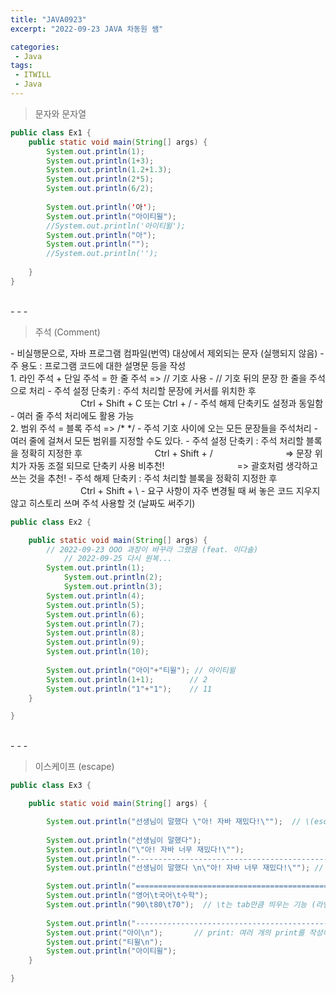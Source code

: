 ```yaml
---
title: "JAVA0923"
excerpt: "2022-09-23 JAVA 차동원 쌤"

categories:
 - Java
tags:
 - ITWILL
 - Java
---
```

> 문자와 문자열    

```java
public class Ex1 {
	public static void main(String[] args) {
		System.out.println(1);
		System.out.println(1+3);
		System.out.println(1.2+1.3);
		System.out.println(2*5);
		System.out.println(6/2);
		
		System.out.println('아');
		System.out.println("아이티윌");
		//System.out.println('아이티윌');
		System.out.println("아");
		System.out.println("");
		//System.out.println('');
		
	}
}   
```
<br>
- - -
<Blockquote> 주석 (Comment) </Blockquote>
 - 비실행문으로, 자바 프로그램 컴파일(번역) 대상에서 제외되는 문자 (실행되지 않음)    
 - 주 용도 : 프로그램 코드에 대한 설명문 등을 작성     
<br>  
1. 라인 주석 + 단일 주석 = 한 줄 주석 => // 기호 사용   
- // 기호 뒤의 문장 한 줄을 주석으로 처리   
- 주석 설정 단축키 : 주석 처리할 문장에 커서를 위치한 후   
　　　　　　　　Ctrl + Shift + C 또는 Ctrl + /     
- 주석 해제 단축키도 설정과 동일함   
- 여러 줄 주석 처리에도 활용 가능   
<br>
2. 범위 주석 = 블록 주석 => /* */   
- 주석 기호 사이에 오는 모든 문장들을 주석처리  
- 여러 줄에 걸쳐서 모든 범위를 지정할 수도 있다.   
- 주석 설정 단축키 : 주석 처리할 블록을 정확히 지정한 후    
　　　　　　　　Ctrl + Shift + /     
　　　　　　　　=> 문장 위치가 자동 조절 되므로 단축키 사용 비추천!    
　　　　　　　　=> 괄호처럼 생각하고 쓰는 것을 추천!      
- 주석 해제 단축키 : 주석 처리할 블록을 정확히 지정한 후    
　　　　　　　　Ctrl + Shift + \    
- 요구 사항이 자주 변경될 때 써 놓은 코드 지우지 않고 히스토리 쓰며 주석 사용할 것 (날짜도 써주기)    
<br>

```java   
public class Ex2 {

	public static void main(String[] args) {
		// 2022-09-23 OOO 과장이 바꾸라 그랬음 (feat. 이다솔)
	     	// 2022-09-25 다시 원복...	
	  	System.out.println(1);
	    	System.out.println(2);
	    	System.out.println(3);
		System.out.println(4);
		System.out.println(5);
		System.out.println(6);
		System.out.println(7);
		System.out.println(8);
		System.out.println(9);
		System.out.println(10);
		
	 	System.out.println("아이"+"티윌"); // 아이티윌
		System.out.println(1+1);		// 2
		System.out.println("1"+"1");    // 11
	}

}
```    
<br>
- - -
<Blockquote> 이스케이프 (escape) </Blockquote>

```java   
public class Ex3 {

	public static void main(String[] args) {

		System.out.println("선생님이 말했다 \"아! 자바 재밌다!\"");  // \(escape)다음은 무조건 문자로 인식
		
		System.out.println("선생님이 말했다");
		System.out.println("\"아! 자바 너무 재밌다!\"");
		System.out.println("----------------------------------------------");
		System.out.println("선생님이 말했다 \n\"아! 자바 너무 재밌다!\"");	// \n은 묶어서 줄바꿈

		System.out.println("=============================================");
		System.out.println("영어\t국어\t수학");
		System.out.println("90\t80\t70");  // \t는 tab만큼 띄우는 기능 (라인을 맞춰줌)
		
		System.out.println("---------------------------------------------");
		System.out.print("아이\n");		// print: 여러 개의 print를 작성하더라도 줄 바뀌지 않음
		System.out.print("티윌\n");
		System.out.println("아이티윌");
	}

}
```

